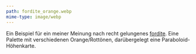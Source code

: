 ```yaml
---
path: fordite_orange.webp
mime-type: image/webp
---
```


Ein Beispiel für ein meiner Meinung nach recht gelungenes [fordite](/blogposts/fordite). Eine Palette mit verschiedenen Orange/Rottönen, darübergelegt eine Paraboloid-Höhenkarte.
